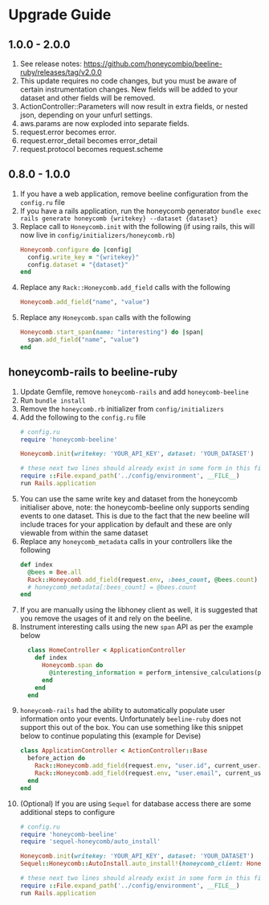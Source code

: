 # Upgrade Guide

## 1.0.0 - 2.0.0

1. See release notes: https://github.com/honeycombio/beeline-ruby/releases/tag/v2.0.0
1. This update requires no code changes, but you must be aware of certain instrumentation changes. New fields will be added to your dataset and other fields will be removed.
1. ActionController::Parameters will now result in extra fields, or nested json, depending on your unfurl settings.
1. aws.params are now exploded into separate fields.
1. request.error becomes error.
1. request.error_detail becomes error_detail
1. request.protocol becomes request.scheme

## 0.8.0 - 1.0.0

1. If you have a web application, remove beeline configuration from the `config.ru` file
1. If you have a rails application, run the honeycomb generator `bundle exec rails generate honeycomb {writekey} --dataset {dataset}`
1. Replace call to `Honeycomb.init` with the following (if using rails, this will now live in `config/initializers/honeycomb.rb`)
    ```ruby
    Honeycomb.configure do |config|
      config.write_key = "{writekey}"
      config.dataset = "{dataset}"
    end
    ```
1. Replace any `Rack::Honeycomb.add_field` calls with the following
    ```ruby
    Honeycomb.add_field("name", "value")
    ```
1. Replace any `Honeycomb.span` calls with the following
    ```ruby
    Honeycomb.start_span(name: "interesting") do |span|
      span.add_field("name", "value")
    end
    ```

## honeycomb-rails to beeline-ruby

1. Update Gemfile, remove `honeycomb-rails` and add `honeycomb-beeline`
1. Run `bundle install`
1. Remove the `honeycomb.rb` initializer from `config/initializers`
1. Add the following to the `config.ru` file
    ```ruby
    # config.ru
    require 'honeycomb-beeline'

    Honeycomb.init(writekey: 'YOUR_API_KEY', dataset: 'YOUR_DATASET')

    # these next two lines should already exist in some form in this file, it's important to init the honeycomb library before this
    require ::File.expand_path('../config/environment', __FILE__)
    run Rails.application
    ```
1. You can use the same write key and dataset from the honeycomb initialiser above, note: the honeycomb-beeline only supports sending events to one dataset. This is due to the fact that the new beeline will include traces for your application by default and these are only viewable from within the same dataset
1. Replace any `honeycomb_metadata` calls in your controllers like the following
    ```ruby
    def index
      @bees = Bee.all
      Rack::Honeycomb.add_field(request.env, :bees_count, @bees.count)
      # honeycomb_metadata[:bees_count] = @bees.count
    end
    ```
1. If you are manually using the libhoney client as well, it is suggested that you remove the usages of it and rely on the beeline.
1. Instrument interesting calls using the new `span` API as per the example below
    ```ruby
      class HomeController < ApplicationController
        def index
          Honeycomb.span do
            @interesting_information = perform_intensive_calculations(params[:honey])
          end
        end
      end
    ```
1. `honeycomb-rails` had the ability to automatically populate user information onto your events. Unfortunately `beeline-ruby` does not support this out of the box. You can use something like this snippet below to continue populating this (example for Devise)
    ```ruby
    class ApplicationController < ActionController::Base
      before_action do
        Rack::Honeycomb.add_field(request.env, "user.id", current_user.id)
        Rack::Honeycomb.add_field(request.env, "user.email", current_user.email)
      end
    end
    ```
1. (Optional) If you are using `Sequel` for database access there are some additional steps to configure
    ```ruby
    # config.ru
    require 'honeycomb-beeline'
    require 'sequel-honeycomb/auto_install'

    Honeycomb.init(writekey: 'YOUR_API_KEY', dataset: 'YOUR_DATASET')
    Sequel::Honeycomb::AutoInstall.auto_install!(honeycomb_client: Honeycomb.client, logger: Honeycomb.logger)

    # these next two lines should already exist in some form in this file, it's important to init the honeycomb library before this
    require ::File.expand_path('../config/environment', __FILE__)
    run Rails.application
    ```
